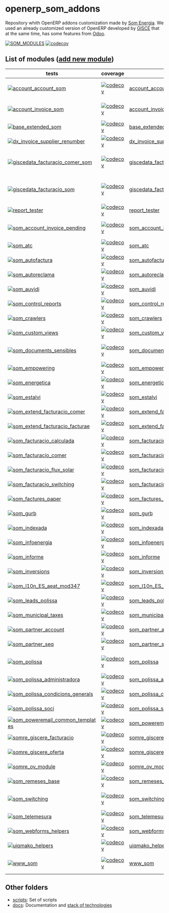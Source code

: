 # openerp_som_addons
Repository whith OpenERP addons customization made by [Som Energia](https://www.somenergia.coop/). We used an already customized version of OpenERP developed by [GISCE](https://gisce.net/) that at the same time, has some features from [Odoo](https://www.odoo.com/).

  [![SOM_MODULES](https://github.com/Som-Energia/openerp_som_addons/actions/workflows/all_modules_test.yml/badge.svg)](https://github.com/Som-Energia/openerp_som_addons/actions/workflows/all_modules_test.yml)  [![codecov](https://codecov.io/github/Som-Energia/openerp_som_addons/graph/badge.svg)](https://codecov.io/github/Som-Energia/openerp_som_addons)

List of modules ([add new module](docs/crear_nou_modul.md))
----------------
tests | coverage | name | description
--- | --- | --- | ---
[![account_account_som](https://github.com/Som-Energia/openerp_som_addons/actions/workflows/schedule_tests_account_account_som.yml/badge.svg)](https://github.com/Som-Energia/openerp_som_addons/actions/workflows/schedule_tests_account_account_som.yml) | [![codecov](https://codecov.io/github/Som-Energia/openerp_som_addons/graph/badge.svg?flag=account_account_som)](https://app.codecov.io/gh/Som-Energia/openerp_som_addons/flags/main?flags%5B0%5D=account_account_som) | [account_account_som](account_account_som/) | A customization of AccountAccount model from OpenERP/Odoo
[![account_invoice_som](https://github.com/Som-Energia/openerp_som_addons/actions/workflows/schedule_tests_account_invoice_som.yml/badge.svg)](https://github.com/Som-Energia/openerp_som_addons/actions/workflows/schedule_tests_account_invoice_som.yml) | [![codecov](https://codecov.io/github/Som-Energia/openerp_som_addons/graph/badge.svg?flag=account_invoice_som)](https://app.codecov.io/gh/Som-Energia/openerp_som_addons/flags/main?flags%5B0%5D=account_invoice_som) | [account_invoice_som](account_invoice_som/) | A customization of AccountInvoice model from OpenERP/Odoo
[![base_extended_som](https://github.com/Som-Energia/openerp_som_addons/actions/workflows/schedule_tests_base_extended_som.yml/badge.svg)](https://github.com/Som-Energia/openerp_som_addons/actions/workflows/schedule_tests_base_extended_som.yml) | [![codecov](https://codecov.io/github/Som-Energia/openerp_som_addons/graph/badge.svg?flag=base_extended_som)](https://app.codecov.io/gh/Som-Energia/openerp_som_addons/flags/main?flags%5B0%5D=base_extended_som) | [base_extended_som](base_extended_som/) | A customization of Base model from OpenERP/Odoo
[![dx_invoice_supplier_renumber](https://github.com/Som-Energia/openerp_som_addons/actions/workflows/schedule_tests_dx_invoice_supplier_renumber.yml/badge.svg)](https://github.com/Som-Energia/openerp_som_addons/actions/workflows/schedule_tests_dx_invoice_supplier_renumber.yml) | [![codecov](https://codecov.io/github/Som-Energia/openerp_som_addons/graph/badge.svg?flag=dx_invoice_supplier_renumber)](https://app.codecov.io/gh/Som-Energia/openerp_som_addons/flags/main?flags%5B0%5D=dx_invoice_supplier_renumber) | [dx_invoice_supplier_renumber](dx_invoice_supplier_renumber/) |
[![giscedata_facturacio_comer_som](https://github.com/Som-Energia/openerp_som_addons/actions/workflows/schedule_tests_giscedata_facturacio_comer_som.yml/badge.svg)](https://github.com/Som-Energia/openerp_som_addons/actions/workflows/schedule_tests_giscedata_facturacio_comer_som.yml) | [![codecov](https://codecov.io/github/Som-Energia/openerp_som_addons/graph/badge.svg?flag=giscedata_facturacio_comer_som)](https://app.codecov.io/gh/Som-Energia/openerp_som_addons/flags/main?flags%5B0%5D=giscedata_facturacio_comer_som) | [giscedata_facturacio_comer_som](giscedata_facturacio_comer_som/) | A customization of GiscedataFacturacioComer model from PowerERP (GISCE)
[![giscedata_facturacio_som](https://github.com/Som-Energia/openerp_som_addons/actions/workflows/schedule_tests_giscedata_facturacio_som.yml/badge.svg)](https://github.com/Som-Energia/openerp_som_addons/actions/workflows/schedule_tests_giscedata_facturacio_som.yml) | [![codecov](https://codecov.io/github/Som-Energia/openerp_som_addons/graph/badge.svg?flag=giscedata_facturacio_som)](https://app.codecov.io/gh/Som-Energia/openerp_som_addons/flags/main?flags%5B0%5D=giscedata_facturacio_som) | [giscedata_facturacio_som](giscedata_facturacio_som/) | A customization of GiscedataFacturacioFactura model from PowerERP (GISCE)
[![report_tester](https://github.com/Som-Energia/openerp_som_addons/actions/workflows/schedule_tests_report_tester.yml/badge.svg)](https://github.com/Som-Energia/openerp_som_addons/actions/workflows/schedule_tests_report_tester.yml) | [![codecov](https://codecov.io/github/Som-Energia/openerp_som_addons/graph/badge.svg?flag=report_tester)](https://app.codecov.io/gh/Som-Energia/openerp_som_addons/flags/main?flags%5B0%5D=report_tester) | [report_tester](report_tester/) | A module to test reports from erp
[![som_account_invoice_pending](https://github.com/Som-Energia/openerp_som_addons/actions/workflows/schedule_tests_som_account_invoice_pending.yml/badge.svg)](https://github.com/Som-Energia/openerp_som_addons/actions/workflows/schedule_tests_som_account_invoice_pending.yml) | [![codecov](https://codecov.io/github/Som-Energia/openerp_som_addons/graph/badge.svg?flag=som_account_invoice_pending)](https://app.codecov.io/gh/Som-Energia/openerp_som_addons/flags/main?flags%5B0%5D=som_account_invoice_pending) | [som_account_invoice_pending](som_account_invoice_pending/) | A customization of AccountInvoicePending model from OpenERP/Odoo
[![som_atc](https://github.com/Som-Energia/openerp_som_addons/actions/workflows/schedule_tests_som_atc.yml/badge.svg)](https://github.com/Som-Energia/openerp_som_addons/actions/workflows/schedule_tests_som_atc.yml) | [![codecov](https://codecov.io/github/Som-Energia/openerp_som_addons/graph/badge.svg?flag=som_atc)](https://app.codecov.io/gh/Som-Energia/openerp_som_addons/flags/main?flags%5B0%5D=som_atc) | [som_atc](som_atc/) |
[![som_autofactura](https://github.com/Som-Energia/openerp_som_addons/actions/workflows/schedule_tests_som_autofactura.yml/badge.svg)](https://github.com/Som-Energia/openerp_som_addons/actions/workflows/schedule_tests_som_autofactura.yml) | [![codecov](https://codecov.io/github/Som-Energia/openerp_som_addons/graph/badge.svg?flag=som_autofactura)](https://app.codecov.io/gh/Som-Energia/openerp_som_addons/flags/main?flags%5B0%5D=som_autofactura) | [som_autofactura](som_autofactura/) | A module to automatize Invoicing process pipeline
[![som_autoreclama](https://github.com/Som-Energia/openerp_som_addons/actions/workflows/schedule_tests_som_autoreclama.yml/badge.svg)](https://github.com/Som-Energia/openerp_som_addons/actions/workflows/schedule_tests_som_autoreclama.yml) | [![codecov](https://codecov.io/github/Som-Energia/openerp_som_addons/graph/badge.svg?flag=som_autoreclama)](https://app.codecov.io/gh/Som-Energia/openerp_som_addons/flags/main?flags%5B0%5D=som_autoreclama) | [som_autoreclama](som_autoreclama/) |
[![som_auvidi](https://github.com/Som-Energia/openerp_som_addons/actions/workflows/schedule_tests_som_auvidi.yml/badge.svg)](https://github.com/Som-Energia/openerp_som_addons/actions/workflows/schedule_tests_som_auvidi.yml) | [![codecov](https://codecov.io/github/Som-Energia/openerp_som_addons/graph/badge.svg?flag=som_auvidi)](https://app.codecov.io/gh/Som-Energia/openerp_som_addons/flags/main?flags%5B0%5D=som_auvidi) | [som_auvidi](som_auvidi/) |
[![som_control_reports](https://github.com/Som-Energia/openerp_som_addons/actions/workflows/schedule_tests_som_control_reports.yml/badge.svg)](https://github.com/Som-Energia/openerp_som_addons/actions/workflows/schedule_tests_som_control_reports.yml) | [![codecov](https://codecov.io/github/Som-Energia/openerp_som_addons/graph/badge.svg?flag=som_control_reports)](https://app.codecov.io/gh/Som-Energia/openerp_som_addons/flags/main?flags%5B0%5D=som_control_reports) | [som_control_reports](som_control_reports/) |
[![som_crawlers](https://github.com/Som-Energia/openerp_som_addons/actions/workflows/schedule_tests_som_crawlers.yml/badge.svg)](https://github.com/Som-Energia/openerp_som_addons/actions/workflows/schedule_tests_som_crawlers.yml) | [![codecov](https://codecov.io/github/Som-Energia/openerp_som_addons/graph/badge.svg?flag=som_crawlers)](https://app.codecov.io/gh/Som-Energia/openerp_som_addons/flags/main?flags%5B0%5D=som_crawlers) | [som_crawlers](som_crawlers/) | A module to scrapy providers web portals
[![som_custom_views](https://github.com/Som-Energia/openerp_som_addons/actions/workflows/schedule_tests_som_custom_views.yml/badge.svg)](https://github.com/Som-Energia/openerp_som_addons/actions/workflows/schedule_tests_som_custom_views.yml) | [![codecov](https://codecov.io/github/Som-Energia/openerp_som_addons/graph/badge.svg?flag=som_custom_views)](https://app.codecov.io/gh/Som-Energia/openerp_som_addons/flags/main?flags%5B0%5D=som_custom_views) | [som_custom_views](som_custom_views/) | Som energia custom views
[![som_documents_sensibles](https://github.com/Som-Energia/openerp_som_addons/actions/workflows/schedule_tests_som_documents_sensibles.yml/badge.svg)](https://github.com/Som-Energia/openerp_som_addons/actions/workflows/schedule_tests_som_documents_sensibles.yml) | [![codecov](https://codecov.io/github/Som-Energia/openerp_som_addons/graph/badge.svg?flag=som_documents_sensibles)](https://app.codecov.io/gh/Som-Energia/openerp_som_addons/flags/main?flags%5B0%5D=som_documents_sensibles) | [som_documents_sensibles](som_documents_sensibles/) | A module to support attach private documents, only visibile to eligible users
[![som_empowering](https://github.com/Som-Energia/openerp_som_addons/actions/workflows/schedule_tests_som_empowering.yml/badge.svg)](https://github.com/Som-Energia/openerp_som_addons/actions/workflows/schedule_tests_som_empowering.yml) | [![codecov](https://codecov.io/github/Som-Energia/openerp_som_addons/graph/badge.svg?flag=som_empowering)](https://app.codecov.io/gh/Som-Energia/openerp_som_addons/flags/main?flags%5B0%5D=som_empowering) | [som_empowering](som_empowering/) |
[![som_energetica](https://github.com/Som-Energia/openerp_som_addons/actions/workflows/schedule_tests_som_energetica.yml/badge.svg)](https://github.com/Som-Energia/openerp_som_addons/actions/workflows/schedule_tests_som_energetica.yml) | [![codecov](https://codecov.io/github/Som-Energia/openerp_som_addons/graph/badge.svg?flag=som_energetica)](https://app.codecov.io/gh/Som-Energia/openerp_som_addons/flags/main?flags%5B0%5D=som_energetica) | [som_energetica](som_energetica/) |
[![som_estalvi](https://github.com/Som-Energia/openerp_som_addons/actions/workflows/schedule_tests_som_estalvi.yml/badge.svg)](https://github.com/Som-Energia/openerp_som_addons/actions/workflows/schedule_tests_som_estalvi.yml) | [![codecov](https://codecov.io/github/Som-Energia/openerp_som_addons/graph/badge.svg?flag=som_estalvi)](https://app.codecov.io/gh/Som-Energia/openerp_som_addons/flags/main?flags%5B0%5D=som_estalvi) | [som_estalvi](som_estalvi/) |
[![som_extend_facturacio_comer](https://github.com/Som-Energia/openerp_som_addons/actions/workflows/schedule_tests_som_extend_facturacio_comer.yml/badge.svg)](https://github.com/Som-Energia/openerp_som_addons/actions/workflows/schedule_tests_som_extend_facturacio_comer.yml) | [![codecov](https://codecov.io/github/Som-Energia/openerp_som_addons/graph/badge.svg?flag=som_extend_facturacio_comer)](https://app.codecov.io/gh/Som-Energia/openerp_som_addons/flags/main?flags%5B0%5D=som_extend_facturacio_comer) | [som_extend_facturacio_comer](som_extend_facturacio_comer/) |
[![som_extend_facturacio_facturae](https://github.com/Som-Energia/openerp_som_addons/actions/workflows/schedule_tests_som_extend_facturacio_facturae.yml/badge.svg)](https://github.com/Som-Energia/openerp_som_addons/actions/workflows/schedule_tests_som_extend_facturacio_facturae.yml) | [![codecov](https://codecov.io/github/Som-Energia/openerp_som_addons/graph/badge.svg?flag=som_extend_facturacio_facturae)](https://app.codecov.io/gh/Som-Energia/openerp_som_addons/flags/main?flags%5B0%5D=som_extend_facturacio_facturae) | [som_extend_facturacio_facturae](som_extend_facturacio_facturae/) |
[![som_facturacio_calculada](https://github.com/Som-Energia/openerp_som_addons/actions/workflows/schedule_tests_som_facturacio_calculada.yml/badge.svg)](https://github.com/Som-Energia/openerp_som_addons/actions/workflows/schedule_tests_som_facturacio_calculada.yml) | [![codecov](https://codecov.io/github/Som-Energia/openerp_som_addons/graph/badge.svg?flag=som_facturacio_calculada)](https://app.codecov.io/gh/Som-Energia/openerp_som_addons/flags/main?flags%5B0%5D=som_facturacio_calculada) | [som_facturacio_calculada](som_facturacio_calculada/) |
[![som_facturacio_comer](https://github.com/Som-Energia/openerp_som_addons/actions/workflows/schedule_tests_som_facturacio_comer.yml/badge.svg)](https://github.com/Som-Energia/openerp_som_addons/actions/workflows/schedule_tests_som_facturacio_comer.yml) | [![codecov](https://codecov.io/github/Som-Energia/openerp_som_addons/graph/badge.svg?flag=som_facturacio_comer)](https://app.codecov.io/gh/Som-Energia/openerp_som_addons/flags/main?flags%5B0%5D=som_facturacio_comer) | [som_facturacio_comer](som_facturacio_comer/) |
[![som_facturacio_flux_solar](https://github.com/Som-Energia/openerp_som_addons/actions/workflows/schedule_tests_som_facturacio_flux_solar.yml/badge.svg)](https://github.com/Som-Energia/openerp_som_addons/actions/workflows/schedule_tests_som_facturacio_flux_solar.yml) | [![codecov](https://codecov.io/github/Som-Energia/openerp_som_addons/graph/badge.svg?flag=som_facturacio_flux_solar)](https://app.codecov.io/gh/Som-Energia/openerp_som_addons/flags/main?flags%5B0%5D=som_facturacio_flux_solar) | [som_facturacio_flux_solar](som_facturacio_flux_solar/) |
[![som_facturacio_switching](https://github.com/Som-Energia/openerp_som_addons/actions/workflows/schedule_tests_som_facturacio_switching.yml/badge.svg)](https://github.com/Som-Energia/openerp_som_addons/actions/workflows/schedule_tests_som_facturacio_switching.yml) | [![codecov](https://codecov.io/github/Som-Energia/openerp_som_addons/graph/badge.svg?flag=som_facturacio_switching)](https://app.codecov.io/gh/Som-Energia/openerp_som_addons/flags/main?flags%5B0%5D=som_facturacio_switching) | [som_facturacio_switching](som_facturacio_switching/) |
[![som_factures_paper](https://github.com/Som-Energia/openerp_som_addons/actions/workflows/schedule_tests_som_factures_paper.yml/badge.svg)](https://github.com/Som-Energia/openerp_som_addons/actions/workflows/schedule_tests_som_factures_paper.yml) | [![codecov](https://codecov.io/github/Som-Energia/openerp_som_addons/graph/badge.svg?flag=som_factures_paper)](https://app.codecov.io/gh/Som-Energia/openerp_som_addons/flags/main?flags%5B0%5D=som_factures_paper) | [som_factures_paper](som_factures_paper/) |
[![som_gurb](https://github.com/Som-Energia/openerp_som_addons/actions/workflows/schedule_tests_som_gurb.yml/badge.svg)](https://github.com/Som-Energia/openerp_som_addons/actions/workflows/schedule_tests_som_gurb.yml) | [![codecov](https://codecov.io/github/Som-Energia/openerp_som_addons/graph/badge.svg?flag=som_gurb)](https://app.codecov.io/gh/Som-Energia/openerp_som_addons/flags/main?flags%5B0%5D=som_gurb) | [som_gurb](som_gurb/) | A module to manage collective self-production
[![som_indexada](https://github.com/Som-Energia/openerp_som_addons/actions/workflows/schedule_tests_som_indexada.yml/badge.svg)](https://github.com/Som-Energia/openerp_som_addons/actions/workflows/schedule_tests_som_indexada.yml) | [![codecov](https://codecov.io/github/Som-Energia/openerp_som_addons/graph/badge.svg?flag=som_indexada)](https://app.codecov.io/gh/Som-Energia/openerp_som_addons/flags/main?flags%5B0%5D=som_indexada) | [som_indexada](som_indexada/) |
[![som_infoenergia](https://github.com/Som-Energia/openerp_som_addons/actions/workflows/schedule_tests_som_infoenergia.yml/badge.svg)](https://github.com/Som-Energia/openerp_som_addons/actions/workflows/schedule_tests_som_infoenergia.yml) | [![codecov](https://codecov.io/github/Som-Energia/openerp_som_addons/graph/badge.svg?flag=som_infoenergia)](https://app.codecov.io/gh/Som-Energia/openerp_som_addons/flags/main?flags%5B0%5D=som_infoenergia) | [som_infoenergia](som_infoenergia/) |
[![som_informe](https://github.com/Som-Energia/openerp_som_addons/actions/workflows/schedule_tests_som_informe.yml/badge.svg)](https://github.com/Som-Energia/openerp_som_addons/actions/workflows/schedule_tests_som_informe.yml) | [![codecov](https://codecov.io/github/Som-Energia/openerp_som_addons/graph/badge.svg?flag=som_informe)](https://app.codecov.io/gh/Som-Energia/openerp_som_addons/flags/main?flags%5B0%5D=som_informe) | [som_informe](som_informe/) |
[![som_inversions](https://github.com/Som-Energia/openerp_som_addons/actions/workflows/schedule_tests_som_inversions.yml/badge.svg)](https://github.com/Som-Energia/openerp_som_addons/actions/workflows/schedule_tests_som_inversions.yml) | [![codecov](https://codecov.io/github/Som-Energia/openerp_som_addons/graph/badge.svg?flag=som_inversions)](https://app.codecov.io/gh/Som-Energia/openerp_som_addons/flags/main?flags%5B0%5D=som_inversions) | [som_inversions](som_inversions/) |
[![som_l10n_ES_aeat_mod347](https://github.com/Som-Energia/openerp_som_addons/actions/workflows/schedule_tests_som_l10n_ES_aeat_mod347.yml/badge.svg)](https://github.com/Som-Energia/openerp_som_addons/actions/workflows/schedule_tests_som_l10n_ES_aeat_mod347.yml) | [![codecov](https://codecov.io/github/Som-Energia/openerp_som_addons/graph/badge.svg?flag=som_l10n_ES_aeat_mod347)](https://app.codecov.io/gh/Som-Energia/openerp_som_addons/flags/main?flags%5B0%5D=som_l10n_ES_aeat_mod347) | [som_l10n_ES_aeat_mod347](som_l10n_ES_aeat_mod347/) |
[![som_leads_polissa](https://github.com/Som-Energia/openerp_som_addons/actions/workflows/schedule_tests_som_leads_polissa.yml/badge.svg)](https://github.com/Som-Energia/openerp_som_addons/actions/workflows/schedule_tests_som_leads_polissa.yml) | [![codecov](https://codecov.io/github/Som-Energia/openerp_som_addons/graph/badge.svg?flag=som_leads_polissa)](https://app.codecov.io/gh/Som-Energia/openerp_som_addons/flags/main?flags%5B0%5D=som_leads_polissa) | [som_leads_polissa](som_leads_polissa/) |
[![som_municipal_taxes](https://github.com/Som-Energia/openerp_som_addons/actions/workflows/schedule_tests_som_municipal_taxes.yml/badge.svg)](https://github.com/Som-Energia/openerp_som_addons/actions/workflows/schedule_tests_som_municipal_taxes.yml) | [![codecov](https://codecov.io/github/Som-Energia/openerp_som_addons/graph/badge.svg?flag=som_municipal_taxes)](https://app.codecov.io/gh/Som-Energia/openerp_som_addons/flags/main?flags%5B0%5D=som_municipal_taxes) | [som_municipal_taxes](som_municipal_taxes/) |
[![som_partner_account](https://github.com/Som-Energia/openerp_som_addons/actions/workflows/schedule_tests_som_partner_account.yml/badge.svg)](https://github.com/Som-Energia/openerp_som_addons/actions/workflows/schedule_tests_som_partner_account.yml) | [![codecov](https://codecov.io/github/Som-Energia/openerp_som_addons/graph/badge.svg?flag=som_partner_account)](https://app.codecov.io/gh/Som-Energia/openerp_som_addons/flags/main?flags%5B0%5D=som_partner_account) | [som_partner_account](som_partner_account/) |
[![som_partner_seq](https://github.com/Som-Energia/openerp_som_addons/actions/workflows/schedule_tests_som_partner_seq.yml/badge.svg)](https://github.com/Som-Energia/openerp_som_addons/actions/workflows/schedule_tests_som_partner_seq.yml) | [![codecov](https://codecov.io/github/Som-Energia/openerp_som_addons/graph/badge.svg?flag=som_partner_seq)](https://app.codecov.io/gh/Som-Energia/openerp_som_addons/flags/main?flags%5B0%5D=som_partner_seq) | [som_partner_seq](som_partner_seq/) |
[![som_polissa](https://github.com/Som-Energia/openerp_som_addons/actions/workflows/schedule_tests_som_polissa.yml/badge.svg)](https://github.com/Som-Energia/openerp_som_addons/actions/workflows/schedule_tests_som_polissa.yml) | [![codecov](https://codecov.io/github/Som-Energia/openerp_som_addons/graph/badge.svg?flag=som_polissa)](https://app.codecov.io/gh/Som-Energia/openerp_som_addons/flags/main?flags%5B0%5D=som_polissa) | [som_polissa](som_polissa/) | A customization of GiscedataPolissa model from PowerERP (GISCE)
[![som_polissa_administradora](https://github.com/Som-Energia/openerp_som_addons/actions/workflows/schedule_tests_som_polissa_administradora.yml/badge.svg)](https://github.com/Som-Energia/openerp_som_addons/actions/workflows/schedule_tests_som_polissa_administradora.yml) | [![codecov](https://codecov.io/github/Som-Energia/openerp_som_addons/graph/badge.svg?flag=som_polissa_administradora)](https://app.codecov.io/gh/Som-Energia/openerp_som_addons/flags/main?flags%5B0%5D=som_polissa_administradora) | [som_polissa_administradora](som_polissa_administradora/) |
[![som_polissa_condicions_generals](https://github.com/Som-Energia/openerp_som_addons/actions/workflows/schedule_tests_som_polissa_condicions_generals.yml/badge.svg)](https://github.com/Som-Energia/openerp_som_addons/actions/workflows/schedule_tests_som_polissa_condicions_generals.yml) | [![codecov](https://codecov.io/github/Som-Energia/openerp_som_addons/graph/badge.svg?flag=som_polissa_condicions_generals)](https://app.codecov.io/gh/Som-Energia/openerp_som_addons/flags/main?flags%5B0%5D=som_polissa_condicions_generals) | [som_polissa_condicions_generals](som_polissa_condicions_generals/) |
[![som_polissa_soci](https://github.com/Som-Energia/openerp_som_addons/actions/workflows/schedule_tests_som_polissa_soci.yml/badge.svg)](https://github.com/Som-Energia/openerp_som_addons/actions/workflows/schedule_tests_som_polissa_soci.yml) | [![codecov](https://codecov.io/github/Som-Energia/openerp_som_addons/graph/badge.svg?flag=som_polissa_soci)](https://app.codecov.io/gh/Som-Energia/openerp_som_addons/flags/main?flags%5B0%5D=som_polissa_soci) | [som_polissa_soci](som_polissa_soci/) |
[![som_poweremail_common_templates](https://github.com/Som-Energia/openerp_som_addons/actions/workflows/schedule_tests_som_poweremail_common_templates.yml/badge.svg)](https://github.com/Som-Energia/openerp_som_addons/actions/workflows/schedule_tests_som_poweremail_common_templates.yml) | [![codecov](https://codecov.io/github/Som-Energia/openerp_som_addons/graph/badge.svg?flag=som_poweremail_common_templates)](https://app.codecov.io/gh/Som-Energia/openerp_som_addons/flags/main?flags%5B0%5D=som_poweremail_common_templates) | [som_poweremail_common_templates](som_poweremail_common_templates/) |
[![somre_giscere_facturacio](https://github.com/Som-Energia/openerp_som_addons/actions/workflows/schedule_tests_somre_giscere_facturacio.yml/badge.svg)](https://github.com/Som-Energia/openerp_som_addons/actions/workflows/schedule_tests_somre_giscere_facturacio.yml) | [![codecov](https://codecov.io/github/Som-Energia/openerp_som_addons/graph/badge.svg?flag=somre_giscere_facturacio)](https://app.codecov.io/gh/Som-Energia/openerp_som_addons/flags/main?flags%5B0%5D=somre_giscere_facturacio) | [somre_giscere_facturacio](somre_giscere_facturacio/) |
[![somre_giscere_oferta](https://github.com/Som-Energia/openerp_som_addons/actions/workflows/schedule_tests_somre_giscere_oferta.yml/badge.svg)](https://github.com/Som-Energia/openerp_som_addons/actions/workflows/schedule_tests_somre_giscere_oferta.yml) | [![codecov](https://codecov.io/github/Som-Energia/openerp_som_addons/graph/badge.svg?flag=somre_giscere_oferta)](https://app.codecov.io/gh/Som-Energia/openerp_som_addons/flags/main?flags%5B0%5D=somre_giscere_oferta) | [somre_giscere_oferta](somre_giscere_oferta/) |
[![somre_ov_module](https://github.com/Som-Energia/openerp_som_addons/actions/workflows/schedule_tests_somre_ov_module.yml/badge.svg)](https://github.com/Som-Energia/openerp_som_addons/actions/workflows/schedule_tests_somre_ov_module.yml) | [![codecov](https://codecov.io/github/Som-Energia/openerp_som_addons/graph/badge.svg?flag=somre_ov_module)](https://app.codecov.io/gh/Som-Energia/openerp_som_addons/flags/main?flags%5B0%5D=somre_ov_module) | [somre_ov_module](somre_ov_module/) | A module to integrate OV representa
[![som_remeses_base](https://github.com/Som-Energia/openerp_som_addons/actions/workflows/schedule_tests_som_remeses_base.yml/badge.svg)](https://github.com/Som-Energia/openerp_som_addons/actions/workflows/schedule_tests_som_remeses_base.yml) | [![codecov](https://codecov.io/github/Som-Energia/openerp_som_addons/graph/badge.svg?flag=som_remeses_base)](https://app.codecov.io/gh/Som-Energia/openerp_som_addons/flags/main?flags%5B0%5D=som_remeses_base) | [som_remeses_base](som_remeses_base/) |
[![som_switching](https://github.com/Som-Energia/openerp_som_addons/actions/workflows/schedule_tests_som_switching.yml/badge.svg)](https://github.com/Som-Energia/openerp_som_addons/actions/workflows/schedule_tests_som_switching.yml) | [![codecov](https://codecov.io/github/Som-Energia/openerp_som_addons/graph/badge.svg?flag=som_switching)](https://app.codecov.io/gh/Som-Energia/openerp_som_addons/flags/main?flags%5B0%5D=som_switching) | [som_switching](som_switching/) | A customization of GiscedataSwitching model from PowerERP (GISCE)
[![som_telemesura](https://github.com/Som-Energia/openerp_som_addons/actions/workflows/schedule_tests_som_telemesura.yml/badge.svg)](https://github.com/Som-Energia/openerp_som_addons/actions/workflows/schedule_tests_som_telemesura.yml) | [![codecov](https://codecov.io/github/Som-Energia/openerp_som_addons/graph/badge.svg?flag=som_telemesura)](https://app.codecov.io/gh/Som-Energia/openerp_som_addons/flags/main?flags%5B0%5D=som_telemesura) | [som_telemesura](som_telemesura/) |
[![som_webforms_helpers](https://github.com/Som-Energia/openerp_som_addons/actions/workflows/schedule_tests_som_webforms_helpers.yml/badge.svg)](https://github.com/Som-Energia/openerp_som_addons/actions/workflows/schedule_tests_som_webforms_helpers.yml) | [![codecov](https://codecov.io/github/Som-Energia/openerp_som_addons/graph/badge.svg?flag=som_webforms_helpers)](https://app.codecov.io/gh/Som-Energia/openerp_som_addons/flags/main?flags%5B0%5D=som_webforms_helpers) | [som_webforms_helpers](som_webforms_helpers/) |
[![uiqmako_helpers](https://github.com/Som-Energia/openerp_som_addons/actions/workflows/schedule_tests_uiqmako_helpers.yml/badge.svg)](https://github.com/Som-Energia/openerp_som_addons/actions/workflows/schedule_tests_uiqmako_helpers.yml) | [![codecov](https://codecov.io/github/Som-Energia/openerp_som_addons/graph/badge.svg?flag=uiqmako_helpers)](https://app.codecov.io/gh/Som-Energia/openerp_som_addons/flags/main?flags%5B0%5D=uiqmako_helpers) | [uiqmako_helpers](uiqmako_helpers/) | A module of helpers for [UIQMako](https//github.com/Som-Energia/uiqmako-api) project
[![www_som](https://github.com/Som-Energia/openerp_som_addons/actions/workflows/schedule_tests_www_som.yml/badge.svg)](https://github.com/Som-Energia/openerp_som_addons/actions/workflows/schedule_tests_www_som.yml) | [![codecov](https://codecov.io/github/Som-Energia/openerp_som_addons/graph/badge.svg?flag=www_som)](https://app.codecov.io/gh/Som-Energia/openerp_som_addons/flags/main?flags%5B0%5D=www_som) | [www_som](www_som/) | A module to integrate **Oficina Virtual** (Virtual office)


## Other folders
* [scripts](scripts/): Set of scripts
* [docs](docs/): Documentation and [stack of technologies](https://github.com/Som-Energia/openerp_som_addons/tree/main/docs/tech.md)
